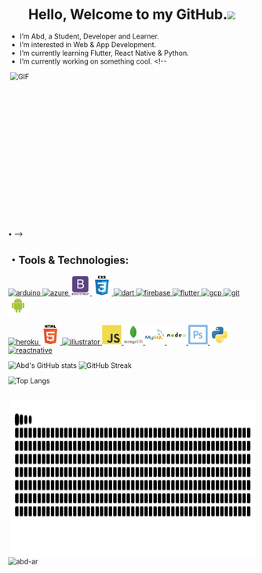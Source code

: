 ## <h1 align="center">Hello, Welcome to my GitHub.<a href="https://www.arstiae.com/"><img src="https://distok.top/stickers/754103543786504244/754108890559283200.gif" width="94px"></a> </h1> 
- I’m Abd, a Student, Developer and Learner.
- I’m interested in Web & App Development.
- I’m currently learning Flutter, React Native & Python.
- I’m currently working on something cool. <!--   <br>

<img align="right" alt="GIF" src="https://cdn.discordapp.com/attachments/730410306970320916/765613934538784809/1_V4cV-UpcOn5sJ3hB75vdvA.gif" width="500" height="320" />
<br> •    -->

## ・Tools & Technologies:
<p align="left"> <a href="https://www.arduino.cc/" target="_blank"> <img src="https://cdn.worldvectorlogo.com/logos/arduino-1.svg" alt="arduino" width="40" height="40"/> </a> <a href="https://azure.microsoft.com/en-in/" target="_blank"> <img src="https://www.vectorlogo.zone/logos/microsoft_azure/microsoft_azure-icon.svg" alt="azure" width="40" height="40"/> </a> <a href="https://getbootstrap.com" target="_blank"> <img src="https://raw.githubusercontent.com/devicons/devicon/master/icons/bootstrap/bootstrap-plain-wordmark.svg" alt="bootstrap" width="40" height="40"/> </a> <a href="https://www.w3schools.com/css/" target="_blank"> <img src="https://raw.githubusercontent.com/devicons/devicon/master/icons/css3/css3-original-wordmark.svg" alt="css3" width="40" height="40"/> </a> <a href="https://dart.dev" target="_blank"> <img src="https://www.vectorlogo.zone/logos/dartlang/dartlang-icon.svg" alt="dart" width="40" height="40"/> </a> <a href="https://firebase.google.com/" target="_blank"> <img src="https://www.vectorlogo.zone/logos/firebase/firebase-icon.svg" alt="firebase" width="40" height="40"/> </a> <a href="https://flutter.dev" target="_blank"> <img src="https://www.vectorlogo.zone/logos/flutterio/flutterio-icon.svg" alt="flutter" width="40" height="40"/> </a> <a href="https://cloud.google.com" target="_blank"> <img src="https://www.vectorlogo.zone/logos/google_cloud/google_cloud-icon.svg" alt="gcp" width="40" height="40"/> 
</a> <a href="https://git-scm.com/" target="_blank"> <img src="https://www.vectorlogo.zone/logos/git-scm/git-scm-icon.svg" alt="git" width="40" height="40"/> </a> <a href="https://developer.android.com" target="_blank"> <img src="https://raw.githubusercontent.com/devicons/devicon/master/icons/android/android-original-wordmark.svg" alt="android" width="40" height="40"/> 

</a>

<a href="https://heroku.com" target="_blank"> <img src="https://www.vectorlogo.zone/logos/heroku/heroku-icon.svg" alt="heroku" width="40" height="40"/> </a> <a href="https://www.w3.org/html/" target="_blank"> <img src="https://raw.githubusercontent.com/devicons/devicon/master/icons/html5/html5-original-wordmark.svg" alt="html5" width="40" height="40"/> </a> <a href="https://www.adobe.com/in/products/illustrator.html" target="_blank"> <img src="https://www.vectorlogo.zone/logos/adobe_illustrator/adobe_illustrator-icon.svg" alt="illustrator" width="40" height="40"/> </a> <a href="https://developer.mozilla.org/en-US/docs/Web/JavaScript" target="_blank"> <img src="https://raw.githubusercontent.com/devicons/devicon/master/icons/javascript/javascript-original.svg" alt="javascript" width="40" height="40"/> </a> <a href="https://www.mongodb.com/" target="_blank"> <img src="https://raw.githubusercontent.com/devicons/devicon/master/icons/mongodb/mongodb-original-wordmark.svg" alt="mongodb" width="40" height="40"/> </a> <a href="https://www.mysql.com/" target="_blank"> <img src="https://raw.githubusercontent.com/devicons/devicon/master/icons/mysql/mysql-original-wordmark.svg" alt="mysql" width="40" height="40"/> </a> <a href="https://nodejs.org" target="_blank"> <img src="https://raw.githubusercontent.com/devicons/devicon/master/icons/nodejs/nodejs-original-wordmark.svg" alt="nodejs" width="40" height="40"/> </a> <a href="https://www.photoshop.com/en" target="_blank"> <img src="https://raw.githubusercontent.com/devicons/devicon/master/icons/photoshop/photoshop-line.svg" alt="photoshop" width="40" height="40"/> </a> <a href="https://www.python.org" target="_blank"> <img src="https://raw.githubusercontent.com/devicons/devicon/master/icons/python/python-original.svg" alt="python" width="40" height="40"/> </a> <a href="https://reactnative.dev/" target="_blank"> <img src="https://reactnative.dev/img/header_logo.svg" alt="reactnative" width="40" height="40"/> </a> </p>


 

![Abd's GitHub stats](https://github-readme-stats.vercel.app/api?username=abd-ar&show_icons=true&theme=buefy) ![GitHub Streak](https://github-readme-streak-stats.herokuapp.com?user=abd-ar&theme=buefy&fire=FF3860&currStreakLabel=000000&sideLabels=000000&dates=000000&sideNums=FF3860)

![Top Langs](https://github-readme-stats.vercel.app/api/top-langs/?username=abd-ar&layout=compact)
<!--   ![Abd's wakatime stats](https://github-readme-stats.vercel.app/api/wakatime?username=abd-ar) •    -->

<br>
<img align="right" alt="GIF" src="https://raw.githubusercontent.com/JayantGoel001/JayantGoel001/e88d7fa97a84fc05c8247ac8e1b48af5ee8a6a9b/github-contribution-grid-snake.svg" width="500" height="320" />
<br>

<p align="left"> <img src="https://komarev.com/ghpvc/?username=abd-ar&label=Profile%20views&color=0e75b6&style=flat" alt="abd-ar" /> </p>
